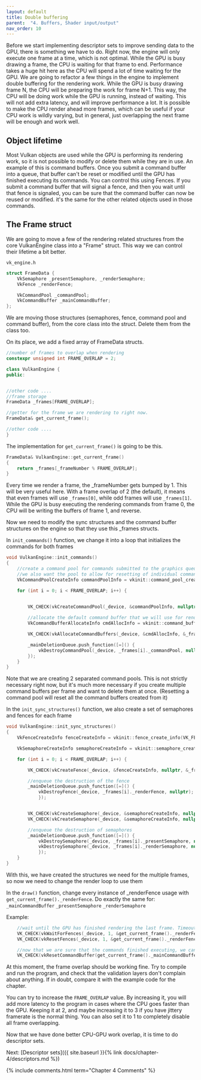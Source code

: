 ```yaml
---
layout: default
title: Double buffering
parent:  "4. Buffers, Shader input/output"
nav_order: 10
---
```


Before we start implementing descriptor sets to improve sending data to the GPU, there is something we have to do. Right now, the engine will only execute one frame at a time, which is not optimal. While the GPU is busy drawing a frame, the CPU is waiting for that frame to end. Performance takes a huge hit here as the CPU will spend a lot of time waiting for the GPU.
We are going to refactor a few things in the engine to implement double buffering for the rendering work. While the GPU is busy drawing frame N, the CPU will be preparing the work for frame N+1. This way, the CPU will be doing work while the GPU is running, instead of waiting. This will not add extra latency, and will improve performance a lot.
It is possible to make the CPU render ahead more frames, which can be useful if your CPU work is wildly varying, but in general, just overlapping the next frame will be enough and work well.

## Object lifetime
Most Vulkan objects are used while the GPU is performing its rendering work, so it is not possible to modify or delete them while they are in use.
An example of this is command buffers. Once you submit a command buffer into a queue, that buffer can't be reset or modified until the GPU has finished executing its commands.
You can control this using Fences. If you submit a command buffer that will signal a fence, and then you wait until that fence is signaled, you can be sure that the command buffer can now be reused or modified. it's the same for the other related objects used in those commands.


## The Frame struct
We are going to move a few of the rendering related structures from the core VulkanEngine class into a "Frame" struct. This way we can control their lifetime a bit better.

`vk_engine.h`
```cpp
struct FrameData {
	VkSemaphore _presentSemaphore, _renderSemaphore;
	VkFence _renderFence;	

	VkCommandPool _commandPool;
	VkCommandBuffer _mainCommandBuffer;
};
```

We are moving those structures (semaphores, fence, command pool and command buffer), from the core class into the struct. Delete them from the class too.

On its place, we add a fixed array of FrameData structs.

```cpp
//number of frames to overlap when rendering
constexpr unsigned int FRAME_OVERLAP = 2;

class VulkanEngine {
public:


//other code ....
//frame storage
FrameData _frames[FRAME_OVERLAP];

//getter for the frame we are rendering to right now.
FrameData& get_current_frame();

//other code ....
}
```

The implementation for `get_current_frame()` is going to be this.

```cpp
FrameData& VulkanEngine::get_current_frame()
{
	return _frames[_frameNumber % FRAME_OVERLAP];
}
```
Every time we render a frame, the _frameNumber gets bumped by 1. This will be very useful here. With a frame overlap of 2 (the default), it means that even frames will use `_frames[0]`, while odd frames will use `_frames[1]`. While the GPU is busy executing the rendering commands from frame 0, the CPU will be writing the buffers of frame 1, and reverse.

Now we need to modify the sync structures and the command buffer structures on the engine so that they use this _frames structs.

In `init_commands()` function, we change it into a loop that initializes the commands for both frames
```cpp
void VulkanEngine::init_commands()
{
	//create a command pool for commands submitted to the graphics queue.
	//we also want the pool to allow for resetting of individual command buffers
	VkCommandPoolCreateInfo commandPoolInfo = vkinit::command_pool_create_info(_graphicsQueueFamily, VK_COMMAND_POOL_CREATE_RESET_COMMAND_BUFFER_BIT);

	for (int i = 0; i < FRAME_OVERLAP; i++) {

	
		VK_CHECK(vkCreateCommandPool(_device, &commandPoolInfo, nullptr, &_frames[i]._commandPool));

		//allocate the default command buffer that we will use for rendering
		VkCommandBufferAllocateInfo cmdAllocInfo = vkinit::command_buffer_allocate_info(_frames[i]._commandPool, 1);

		VK_CHECK(vkAllocateCommandBuffers(_device, &cmdAllocInfo, &_frames[i]._mainCommandBuffer));

		_mainDeletionQueue.push_function([=]() {
			vkDestroyCommandPool(_device, _frames[i]._commandPool, nullptr);
		});
	}
}
```

Note that we are creating 2 separated command pools. This is not strictly necessary right now, but it's much more necessary if you create multiple command buffers per frame and want to delete them at once. (Resetting a command pool will reset all the command buffers created from it)

In the `init_sync_structures()` function, we also create a set of semaphores and fences for each frame

```cpp
void VulkanEngine::init_sync_structures()
{	
	VkFenceCreateInfo fenceCreateInfo = vkinit::fence_create_info(VK_FENCE_CREATE_SIGNALED_BIT);

	VkSemaphoreCreateInfo semaphoreCreateInfo = vkinit::semaphore_create_info();

	for (int i = 0; i < FRAME_OVERLAP; i++) {     

        VK_CHECK(vkCreateFence(_device, &fenceCreateInfo, nullptr, &_frames[i]._renderFence));

        //enqueue the destruction of the fence
        _mainDeletionQueue.push_function([=]() {
            vkDestroyFence(_device, _frames[i]._renderFence, nullptr);
            });


        VK_CHECK(vkCreateSemaphore(_device, &semaphoreCreateInfo, nullptr, &_frames[i]._presentSemaphore));
        VK_CHECK(vkCreateSemaphore(_device, &semaphoreCreateInfo, nullptr, &_frames[i]._renderSemaphore));

        //enqueue the destruction of semaphores
        _mainDeletionQueue.push_function([=]() {
            vkDestroySemaphore(_device, _frames[i]._presentSemaphore, nullptr);
            vkDestroySemaphore(_device, _frames[i]._renderSemaphore, nullptr);
            });
	}
}
```

With this, we have created the structures we need for the multiple frames, so now we need to change the render loop to use them

In the `draw()` function, change every instance of _renderFence usage with `get_current_frame()._renderFence`. Do exactly the same for:
`_mainCommandBuffer`
`_presentSemaphore`
`_renderSemaphore`

Example:
```cpp
    //wait until the GPU has finished rendering the last frame. Timeout of 1 second
	VK_CHECK(vkWaitForFences(_device, 1, &get_current_frame()._renderFence, true, 1000000000));
	VK_CHECK(vkResetFences(_device, 1, &get_current_frame()._renderFence));

    //now that we are sure that the commands finished executing, we can safely reset the command buffer to begin recording again.
	VK_CHECK(vkResetCommandBuffer(get_current_frame()._mainCommandBuffer, 0));
```

At this moment, the frame overlap should be working fine. Try to compile and run the program, and check that the validation layers don't complain about anything. If in doubt, compare it with the example code for the chapter.

You can try to increase the `FRAME_OVERLAP` value. By increasing it, you will add more latency to the program in cases where the CPU goes faster than the GPU. Keeping it at 2, and maybe increasing it to 3 if you have jittery framerate is the normal thing. You can also set it to 1 to completely disable all frame overlapping.

Now that we have done better CPU-GPU work overlap, it is time to do descriptor sets.

Next: [Descriptor sets]({{ site.baseurl }}{% link docs/chapter-4/descriptors.md %})


{% include comments.html term="Chapter 4 Comments" %}